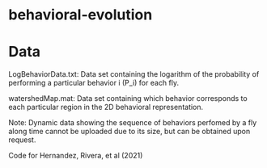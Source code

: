 # behavioral-evolution

# Data 
LogBehaviorData.txt: Data set containing the logarithm of the probability of performing a particular behavior i (P_i) for each fly.

watershedMap.mat: Data set containing which behavior corresponds to each particular region in the 2D behavioral representation.

Note: Dynamic data showing the sequence of behaviors perfomed by a fly along time cannot be uploaded due to its size, but can be obtained upon request.


Code for Hernandez, Rivera, et al (2021)

